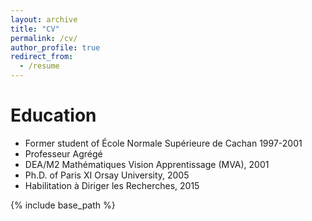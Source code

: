 ```yaml
---
layout: archive
title: "CV"
permalink: /cv/
author_profile: true
redirect_from:
  - /resume
---
```


Education
======
 * Former student of École Normale Supérieure de Cachan 1997-2001
 * Professeur Agrégé
 * DEA/M2 Mathématiques Vision Apprentissage (MVA), 2001
 * Ph.D. of Paris XI Orsay University, 2005
 * Habilitation à Diriger les Recherches, 2015

{% include base_path %}

